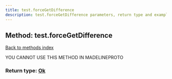 ```yaml
---
title: test.forceGetDifference
description: test.forceGetDifference parameters, return type and example
---
```

## Method: test.forceGetDifference  
[Back to methods index](index.md)


YOU CANNOT USE THIS METHOD IN MADELINEPROTO




### Return type: [Ok](../types/Ok.md)

